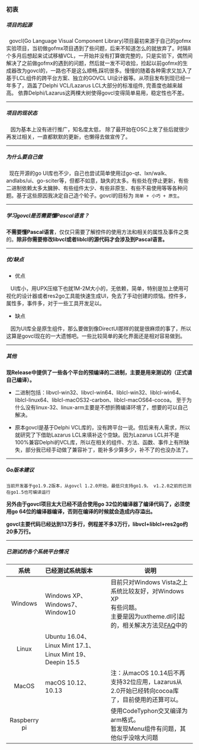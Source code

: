 ### 初衷

##### 项目的起源  

&nbsp;&nbsp;govcl(Go Language Visual Component Library)项目最初来源于自己的gofmx实验项目，当初做gofmx项目遇到了些问题，后来不知道怎么的就放弃了。时隔8个多月后想起来试试移植VCL，一开始并没有打算做完整的，只是实验下，偶然间解决了之前做gofmx的遇到的问题，然后就一发不可收拾，捡起以前gofmx的生成器改为govcl的，一路也不是这么顺畅,踩坑很多。慢慢的随着各种需求又加入了基于LCL组件的跨平台方案、独立的GOVCL UI设计器等。从项目发布到现已经一年多了，涵盖了Delphi VCL/Lazarus LCL大部分的标准组件, 完善度也越来越高。 依靠Delphi/Lazarus这两棵大树使得govcl变得简单易用，稳定性也不差。   

----

##### 项目的现状态

&nbsp;&nbsp; 因为基本上没有进行推广，知名度太低， 除了最开始在OSC上发了些后就很少再发过相关，一直都默默的更新，也懒得去做宣传了。

----  

##### 为什么要自己做

&nbsp;&nbsp;现在开源的go UI库也不少，自己也尝试简单使用过go-qt、lxn/walk、andlabs/ui、go-sciter等，但都不如意，缺失的太多。有些处在停止更新，有些二进制依赖太多太臃肿、有些组件太少、有些非原生、有些不易使用等等各种问题。基于这些原因我决定自己造个轮子。govcl的目标为 `简单 + 小巧 + 原生`。  

----

##### 学习govcl是否需要懂Pascal语言？

**不需要懂Pascal语言**，仅仅只需要了解控件的使用方法和相关的属性及事件之类的。**除非你需要修改libvcl或者liblcl的源代码才会涉及到Pascal语言。**

----

##### 优/缺点

* 优点   

&nbsp;&nbsp; UI库小，用UPX压缩下也就1M-2M大小的，无依赖，简单，特别是加上使用可视化的设计器或者res2go工具能快速生成UI，免去了手动创建的烦恼。控件多，属性多，事件多，对于一些工具开发足以。


* 缺点   

&nbsp;&nbsp; 因为UI库全是原生组件，那么要做到像DirectUI那样的就是很麻烦的事了，所以这算是govcl现在的一大遗憾吧。一些比较简单的美化界面还是相对容易做到。  

---- 

##### 其他 
**现Release中提供了一些各个平台的预编译的二进制，主要是用来测试的（正式请自己编译）。** 
 
* 二进制包括：libvcl-win32、libvcl-win64、liblcl-win32、liblcl-win64、liblcl-linux64、liblcl-macOS32-carbon、liblcl-macOS64-cocoa。  至于为什么没有linux-32、linux-arm主要是不想折腾编译环境了，想要的可以自己解决。<br />     

* 原本govcl是基于Delphi VCL库的，没有跨平台一说。但后来有人需求，所以就研究了下借助Lazarus LCL来填补这个空缺。因为Lazarus LCL并不是100%兼容Delphi的VCL库，所以在相关的组件、方法、函数、事件上有所缺失，部分我已经手动做了兼容补丁，能补多少算多少，补不了的也没办法了。   
 
----

##### Go版本建议
`当前开发基于go1.9.2版本，从govcl 1.2.0开始，最低只支持go1.9。 v1.2.0之前的已测在go1.5也可编译运行`    

**另外由于govcl项目太大已经不适合使用go 32位的编译器了编译代码了，必须使用go 64位的编译器编译，否则在编译的时候就会造成内存溢出。**   

**govcl主要代码已经达到13万多行，例程差不多3万行，libvcl+liblcl+res2go约20多万行。** 

----

##### 已测试的各个系统平台情况  

| 系统 | 已经测试系统版本|说明| 
| :------: | :------ | ------ | 
| Windows | Windows XP、Windows7、Window10 |目前只对Windows Vista之上系统比较友好，对Windows XP<br />有些问题。<br />主要是因为uxtheme.dll引起的，相关解决方法见[FAQ](https://gitee.com/ying32/govcl/wikis/pages?title=Windows-XP%E4%B8%8B%E5%85%B3%E9%97%AD%E6%97%B6uxtheme.dll%E9%94%99%E8%AF%AF%E5%AF%B9%E8%AF%9D%E6%A1%86%E8%A7%A3%E5%86%B3%E6%96%B9%E6%B3%95&parent=FAQ)中的|
| Linux | Ubuntu 16.04、Linux Mint 17.1、Linux Mint 19、Deepin 15.5 ||
| MacOS | macOS 10.12、10.13 | 注：从macOS 10.14后不再支持32位应用，Lazarus从2.0开始已经转向cocoa库了，目前使用的还算可以。 |
| Raspberry pi |  | 使用CodeTyphon交叉编译为arm格式。<br />暂发现Menu组件有问题，其他似乎没啥大问题 |